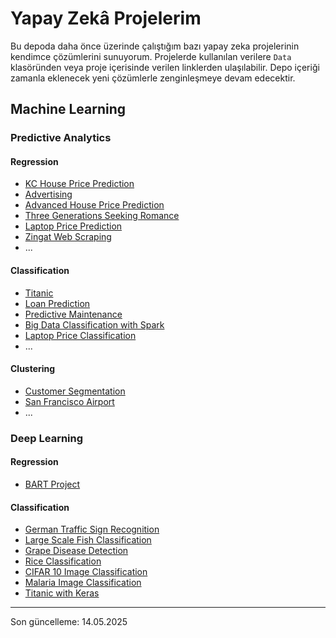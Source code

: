 # Yapay Zekâ Projelerim

Bu depoda daha önce üzerinde çalıştığım bazı yapay zeka projelerinin kendimce çözümlerini sunuyorum. Projelerde kullanılan verilere `Data` klasöründen veya proje içerisinde verilen linklerden ulaşılabilir. Depo içeriği zamanla eklenecek yeni çözümlerle zenginleşmeye devam edecektir.

## Machine Learning

### Predictive Analytics

#### Regression

- [KC House Price Prediction](01_Machine_Learning/01_Predictive_Analytics/01_Regression/01_KC_House_Price_Prediction.ipynb)
- [Advertising](01_Machine_Learning/01_Predictive_Analytics/01_Regression/02_Advertising.ipynb)
- [Advanced House Price Prediction](01_Machine_Learning/01_Predictive_Analytics/01_Regression/03_Advanced_House_Price_Prediction.ipynb)
- [Three Generations Seeking Romance](01_Machine_Learning/01_Predictive_Analytics/01_Regression/04_Three_Generations_Seeking_Romance.ipynb)
- [Laptop Price Prediction](01_Machine_Learning/01_Predictive_Analytics/01_Regression/05_Laptop_Price_Prediction.ipynb)
- [Zingat Web Scraping](01_Machine_Learning/01_Predictive_Analytics/01_Regression/06_Zingat_Web_Scraping.ipynb)
- ...

#### Classification

- [Titanic](01_Machine_Learning/01_Predictive_Analytics/02_Classification/01_Titanic.ipynb)
- [Loan Prediction](01_Machine_Learning/01_Predictive_Analytics/02_Classification/02_Loan_Prediction.ipynb)
- [Predictive Maintenance](01_Machine_Learning/01_Predictive_Analytics/02_Classification/03_Predictive_Maintenance_Model.ipynb)
- [Big Data Classification with Spark](01_Machine_Learning/01_Predictive_Analytics/02_Classification/04_Big_Data_Classification_with_Spark.ipynb)
- [Laptop Price Classification](01_Machine_Learning/01_Predictive_Analytics/02_Classification/05_Laptop_Price_Classification.ipynb)
- ...

#### Clustering

- [Customer Segmentation](01_Machine_Learning/01_Predictive_Analytics/03-Clustering/01_Customer_Segmentation.ipynb)
- [San Francisco Airport](01_Machine_Learning/01_Predictive_Analytics/03-Clustering/02_San_Francisco_Airport.ipynb)
- ...

### Deep Learning

#### Regression

- [BART Project](01_Machine_Learning/02_Deep_Learning/01_Regression/01_BART_Project.ipynb)

#### Classification

- [German Traffic Sign Recognition](01_Machine_Learning/02_Deep_Learning/02_Classification/01_German_Traffic_Sign_Recognition.ipynb)
- [Large Scale Fish Classification](01_Machine_Learning/02_Deep_Learning/02_Classification/02_Large_Scale_Fish_Classification.ipynb)
- [Grape Disease Detection](01_Machine_Learning/02_Deep_Learning/02_Classification/03_Grape_Disease_Detection.ipynb)
- [Rice Classification](01_Machine_Learning/02_Deep_Learning/02_Classification/04_Rice_Classification.ipynb)
- [CIFAR 10 Image Classification](01_Machine_Learning/02_Deep_Learning/02_Classification/05_CIFAR_10_Image_Classification.ipynb)
- [Malaria Image Classification](01_Machine_Learning/02_Deep_Learning/02_Classification/06_Malaria_Image_Classification.ipynb)
- [Titanic with Keras](01_Machine_Learning/02_Deep_Learning/02_Classification/07_Titanic_with_Keras.ipynb)

---
Son güncelleme: 14.05.2025